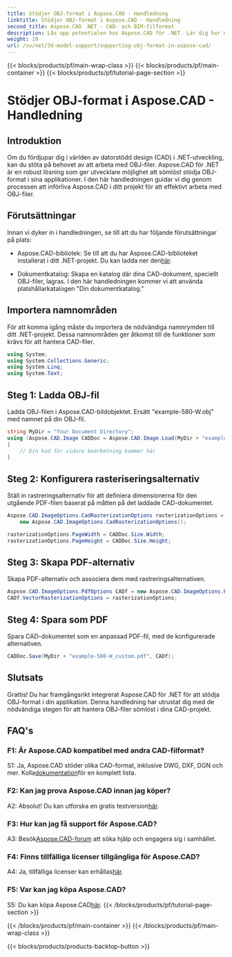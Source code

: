 ```yaml
---
title: Stödjer OBJ-format i Aspose.CAD - Handledning
linktitle: Stödjer OBJ-format i Aspose.CAD - Handledning
second_title: Aspose.CAD .NET - CAD- och BIM-filformat
description: Lås upp potentialen hos Aspose.CAD för .NET. Lär dig hur du sömlöst stöder OBJ-format i dina CAD-applikationer med denna steg-för-steg-handledning.
weight: 10
url: /sv/net/3d-model-support/supporting-obj-format-in-aspose-cad/
---
```


{{< blocks/products/pf/main-wrap-class >}}
{{< blocks/products/pf/main-container >}}
{{< blocks/products/pf/tutorial-page-section >}}

# Stödjer OBJ-format i Aspose.CAD - Handledning

## Introduktion

Om du fördjupar dig i världen av datorstödd design (CAD) i .NET-utveckling, kan du stöta på behovet av att arbeta med OBJ-filer. Aspose.CAD för .NET är en robust lösning som ger utvecklare möjlighet att sömlöst stödja OBJ-format i sina applikationer. I den här handledningen guidar vi dig genom processen att införliva Aspose.CAD i ditt projekt för att effektivt arbeta med OBJ-filer.

## Förutsättningar

Innan vi dyker in i handledningen, se till att du har följande förutsättningar på plats:

-  Aspose.CAD-bibliotek: Se till att du har Aspose.CAD-biblioteket installerat i ditt .NET-projekt. Du kan ladda ner den[här](https://releases.aspose.com/cad/net/).

- Dokumentkatalog: Skapa en katalog där dina CAD-dokument, speciellt OBJ-filer, lagras. I den här handledningen kommer vi att använda platshållarkatalogen "Din dokumentkatalog."

## Importera namnområden

För att komma igång måste du importera de nödvändiga namnrymden till ditt .NET-projekt. Dessa namnområden ger åtkomst till de funktioner som krävs för att hantera CAD-filer.

```csharp
using System;
using System.Collections.Generic;
using System.Linq;
using System.Text;
```


## Steg 1: Ladda OBJ-fil

Ladda OBJ-filen i Aspose.CAD-bildobjektet. Ersätt "example-580-W.obj" med namnet på din OBJ-fil.

```csharp
string MyDir = "Your Document Directory";
using (Aspose.CAD.Image CADDoc = Aspose.CAD.Image.Load(MyDir + "example-580-W.obj"))
{
    // Din kod för vidare bearbetning kommer här
}
```

## Steg 2: Konfigurera rasteriseringsalternativ

Ställ in rastreringsalternativ för att definiera dimensionerna för den utgående PDF-filen baserat på måtten på det laddade CAD-dokumentet.

```csharp
Aspose.CAD.ImageOptions.CadRasterizationOptions rasterizationOptions =
    new Aspose.CAD.ImageOptions.CadRasterizationOptions();

rasterizationOptions.PageWidth = CADDoc.Size.Width;
rasterizationOptions.PageHeight = CADDoc.Size.Height;
```

## Steg 3: Skapa PDF-alternativ

Skapa PDF-alternativ och associera dem med rastreringsalternativen.

```csharp
Aspose.CAD.ImageOptions.PdfOptions CADf = new Aspose.CAD.ImageOptions.PdfOptions();
CADf.VectorRasterizationOptions = rasterizationOptions;
```

## Steg 4: Spara som PDF

Spara CAD-dokumentet som en anpassad PDF-fil, med de konfigurerade alternativen.

```csharp
CADDoc.Save(MyDir + "example-580-W_custom.pdf", CADf);
```

## Slutsats

Grattis! Du har framgångsrikt integrerat Aspose.CAD för .NET för att stödja OBJ-format i din applikation. Denna handledning har utrustat dig med de nödvändiga stegen för att hantera OBJ-filer sömlöst i dina CAD-projekt.

## FAQ's

### F1: Är Aspose.CAD kompatibel med andra CAD-filformat?

 S1: Ja, Aspose.CAD stöder olika CAD-format, inklusive DWG, DXF, DGN och mer. Kolla[dokumentation](https://reference.aspose.com/cad/net/)för en komplett lista.

### F2: Kan jag prova Aspose.CAD innan jag köper?

 A2: Absolut! Du kan utforska en gratis testversion[här](https://releases.aspose.com/).

### F3: Hur kan jag få support för Aspose.CAD?

 A3: Besök[Aspose.CAD-forum](https://forum.aspose.com/c/cad/19) att söka hjälp och engagera sig i samhället.

### F4: Finns tillfälliga licenser tillgängliga för Aspose.CAD?

 A4: Ja, tillfälliga licenser kan erhållas[här](https://purchase.aspose.com/temporary-license/).

### F5: Var kan jag köpa Aspose.CAD?

 S5: Du kan köpa Aspose.CAD[här](https://purchase.aspose.com/buy).
{{< /blocks/products/pf/tutorial-page-section >}}

{{< /blocks/products/pf/main-container >}}
{{< /blocks/products/pf/main-wrap-class >}}

{{< blocks/products/products-backtop-button >}}
